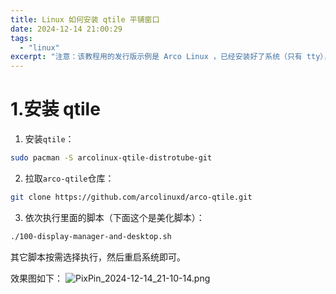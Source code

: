 ```yaml
---
title: Linux 如何安装 qtile 平铺窗口
date: 2024-12-14 21:00:29
tags:
  - "linux"
excerpt: "注意：该教程用的发行版示例是 Arco Linux ，已经安装好了系统（只有 tty），现在安装 qtile 平铺管理器教程。"
---
```


# 1.安装 qtile

1. 安装`qtile`：
```bash
sudo pacman -S arcolinux-qtile-distrotube-git
```

2. 拉取`arco-qtile`仓库：
```bash
git clone https://github.com/arcolinuxd/arco-qtile.git
```

3. 依次执行里面的脚本（下面这个是美化脚本）：
```bash
./100-display-manager-and-desktop.sh
```

其它脚本按需选择执行，然后重启系统即可。

效果图如下：
![PixPin_2024-12-14_21-10-14.png](https://s2.loli.net/2024/12/14/wKk2ijJC79qxm8h.png)